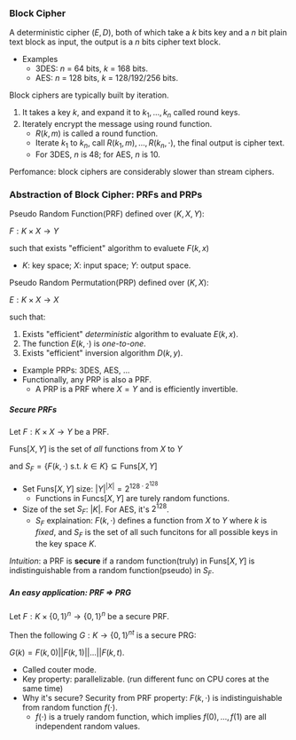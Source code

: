 ### Block Cipher

A deterministic cipher $(E, D)$, both of which take a $k$ bits key and a $n$ bit plain text block as input,  the output is a $n$ bits cipher text block.

* Examples
  * 3DES: $n$ = 64 bits, $k$ = 168 bits.
  * AES: $n$ = 128 bits, $k$ = 128/192/256 bits.



Block ciphers are typically built by iteration.

1. It takes a key $k$, and expand it to $k_1, ... , k_n$ called round keys.
2. Iterately encrypt the message using round function.
   * $R(k, m)$ is called a round function.
   * Iterate $k_1$ to $k_n$, call $R(k_1, m), ... , R(k_n, \cdot)$, the final output is cipher text.
   * For 3DES, $n$ is 48; for AES, $n$ is 10.



Perfomance: block ciphers are considerably slower than stream ciphers. 



### Abstraction of Block Cipher: PRFs and PRPs

Pseudo Random Function(PRF) defined over $(K, X, Y)$:

$F: K \times X \to Y$

such that exists "efficient" algorithm to evaluete $F(k, x)$

* $K$: key space; $X$: input space; $Y$: output space.



Pseudo Random Permutation(PRP) defined over $(K, X)$:

$E: K \times X \to X$

such that:

1. Exists "efficient" *deterministic* algorithm to evaluate $E(k, x)$.
2. The function $E(k, \cdot)$ is *one-to-one*.
3. Exists "efficient" inversion algorithm $D(k, y)$.



* Example PRPs: 3DES, AES, ...
* Functionally, any PRP is also a PRF.
  * A PRP is a PRF where $X=Y$ and  is efficiently invertible.



##### Secure PRFs

Let $F: K \times X \to Y$ be a PRF.

$\text{Funs}[X, Y]$ is the set of *all* functions from $X$ to $Y$

and $S_F = \{ F(k, \cdot) \text{ s.t. } k \in K\} \subseteq \text{Funs}[X, Y]$

* Set $\text{Funs}[X, Y]$ size: $|Y|^{|X|} = 2^{128 \cdot 2^{128}}$
  * Functions in $\text{Funcs}[X, Y]$ are turely random functions.
* Size of the set $S_F$: $|K|$. For AES, it's $2^{128}$.
  * $S_F$ explaination: $F(k, \cdot)$ defines a function from $X$ to $Y$ where $k$ is *fixed*, and $S_F$ is the set of all such funcitons for all possible keys in the key space $K$.

*Intuition*: a PRF is **secure** if a random function(truly) in $\text{Funs}[X, Y]$ is indistinguishable from a random function(pseudo) in $S_F$.



##### An easy application: PRF => PRG

Let $F: K \times \{0, 1\}^n \to \{0, 1\}^n$ be a secure PRF.

Then the following $G: K \to \{0, 1\}^{nt}$ is a secure PRG:

$G(k) = F(k, 0) || F(k, 1) || ... || F(k, t)$.

* Called couter mode.
* Key property: parallelizable. (run different func on CPU cores at the same time)
* Why it's secure? Security from PRF property: $F(k, \cdot)$ is indistinguishable from random function $f(\cdot)$.
  * $f(\cdot)$ is a truely random function, which implies $f(0), ... , f(1)$ are all independent random values.